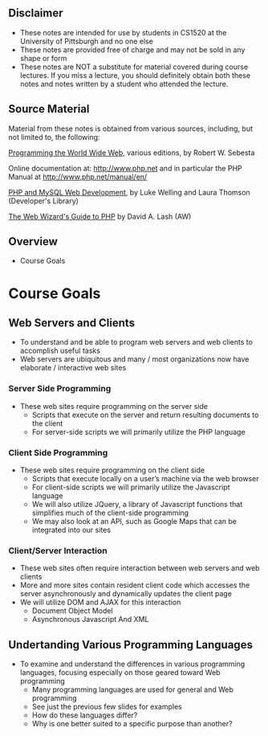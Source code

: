 ## Disclaimer

<!-- .element: class="fragment highlight-green" -->
<!-- .slide: class="element-bkg" -->
<!-- .slide: data-transition="zoom" -->
<!-- .slide: data-background-image="http://0.media.dorkly.cvcdn.com/92/72/77a6f1576e187ef11ec91b7e179e54e1.gif" -->

* These notes are intended for use by students in CS1520 at the University of Pittsburgh and no one else
* These notes are provided free of charge and may not be sold in any shape or form
* These notes are NOT a substitute for material covered during course lectures.  If you miss a lecture, you should definitely obtain both these notes and notes written by a student who attended the lecture.



## Source Material

Material from these notes is obtained from various sources, including, but not limited to, the following:


[Programming the World Wide Web](https://www.amazon.com/Programming-World-Wide-Web-8th/dp/0133775984), various editions, by Robert W. Sebesta


Online documentation at: <http://www.php.net> and in particular the PHP Manual at <http://www.php.net/manual/en/>


[PHP and MySQL Web Development](https://www.amazon.com/PHP-MySQL-Web-Development-4th/dp/0672329166), by Luke Welling and Laura Thomson (Developer's Library)


[The Web Wizard's Guide to PHP](https://www.amazon.com/Web-Wizards-Guide-PHP/dp/0321121740) by David A. Lash (AW)



## Overview

* Course Goals



# Course Goals



## Web Servers and Clients

* To understand and be able to program web servers and web clients to accomplish useful tasks
* Web servers are ubiquitous and many / most organizations now have elaborate / interactive web sites


### Server Side Programming 

* These web sites require programming on the server side 
	* Scripts that execute on the server and return resulting documents to the client
	* For server-side scripts we will primarily utilize the PHP language


### Client Side Programming

* These web sites require programming on the client side
	* Scripts that execute locally on a user’s machine via the web browser
	* For client-side scripts we will primarily utilize the Javascript language
	* We will also utilize JQuery, a library of Javascript functions that simplifies much of the client-side programming
	* We may also look at an API, such as Google Maps that can be integrated into our sites


### Client/Server Interaction

* These web sites often require interaction between web servers and web clients
* More and more sites contain resident client code which accesses the server asynchronously and dynamically updates the client page
* We will utilize DOM and AJAX for this interaction
	* Document Object Model
	* Asynchronous Javascript And XML



## Undertanding Various Programming Languages

* To examine and understand the differences in various programming languages, focusing especially on those geared toward Web programming
	* Many programming languages are used for general and Web programming
	* See just the previous few slides for examples
	* How do these languages differ?
	* Why is one better suited to a specific purpose than another?

